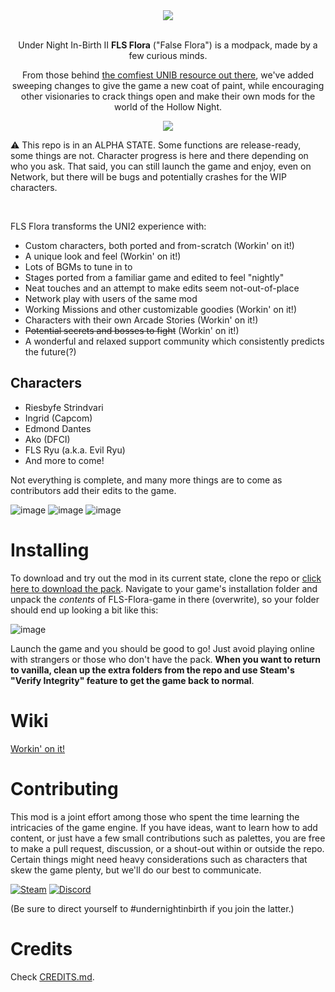 <div align="center">

<img src="https://github.com/user-attachments/assets/0ce958e8-e2f4-4f7b-a095-f958366e3cf0">

<br>Under Night In-Birth II **FLS Flora** ("False Flora") is a modpack, made by a few curious minds.

From those behind [the comfiest UNIB resource out there](https://github.com/Fatih120/undernightinbirth), we've added sweeping changes to give the game a new coat of paint, while encouraging other visionaries to crack things open and make their own mods for the world of the Hollow Night.

<img src="https://github.com/user-attachments/assets/910eea11-de55-41d4-9f73-1ca1abc3cb00">

</div>

:warning: This repo is in an ALPHA STATE. Some functions are release-ready, some things are not. Character progress is here and there depending on who you ask. That said, you can still launch the game and enjoy, even on Network, but there will be bugs and potentially crashes for the WIP characters.

<br>

FLS Flora transforms the UNI2 experience with:
- Custom characters, both ported and from-scratch (Workin' on it!)
- A unique look and feel (Workin' on it!)
- Lots of BGMs to tune in to
- Stages ported from a familiar game and edited to feel "nightly"
- Neat touches and an attempt to make edits seem not-out-of-place
- Network play with users of the same mod
- Working Missions and other customizable goodies (Workin' on it!)
- Characters with their own Arcade Stories (Workin' on it!)
- ~~Potential secrets and bosses to fight~~ (Workin' on it!)
- A wonderful and relaxed support community which consistently predicts the future(?)

## Characters

- Riesbyfe Strindvari
- Ingrid (Capcom)
- Edmond Dantes
- Ako (DFCI)
- FLS Ryu (a.k.a. Evil Ryu)
- And more to come!

Not everything is complete, and many more things are to come as contributors add their edits to the game.

![image](https://github.com/user-attachments/assets/e6cd74ff-6541-4a00-9cc3-82fa474f20d9)
![image](https://github.com/user-attachments/assets/e35b130e-ab66-4b3c-9e17-764192a0be3e)
![image](https://github.com/user-attachments/assets/f24655d4-ce5a-49d3-862f-9d033d8308ca)


# Installing

To download and try out the mod in its current state, clone the repo or [click here to download the pack](https://github.com/UnderNightInBirth/FLS-Flora/archive/refs/heads/game.zip). Navigate to your game's installation folder and unpack the *contents* of FLS-Flora-game in there (overwrite), so your folder should end up looking a bit like this:

![image](https://github.com/user-attachments/assets/b1f98416-6103-4f71-8b89-a294e383555d)

Launch the game and you should be good to go! Just avoid playing online with strangers or those who don't have the pack. __When you want to return to vanilla, clean up the extra folders from the repo and use Steam's "Verify Integrity" feature to get the game back to normal__.

# Wiki

[Workin' on it!](/manual/wiki)

# Contributing

This mod is a joint effort among those who spent the time learning the intricacies of the game engine. If you have ideas, want to learn how to add content, or just have a few small contributions such as palettes, you are free to make a pull request, discussion, or a shout-out within or outside the repo. Certain things might need heavy considerations such as characters that skew the game plenty, but we'll do our best to communicate.

[![Steam](https://img.shields.io/badge/Steam-231f20?logo=steam)](https://steamcommunity.com/id/Fatih120/)
[![Discord](https://img.shields.io/badge/Discord-220077?logo=discord)](https://discord.com/invite/Cy27FNfQtc)

(Be sure to direct yourself to #undernightinbirth if you join the latter.)

# Credits

Check [CREDITS.md](manual/CREDITS.md).

